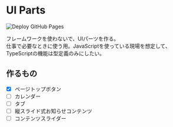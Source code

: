 # UI Parts
![Deploy GitHub Pages](https://github.com/windchime-yk/ui-parts/workflows/Deploy%20GitHub%20Pages/badge.svg)

フレームワークを使わないで、UIパーツを作る。  
仕事で必要なときに使う用。JavaScriptを使っている現場を想定して、TypeScriptの機能は型定義のみにしたい。

## 作るもの
- [x] ページトップボタン
- [ ] カレンダー
- [ ] タブ
- [ ] 縦スライド式お知らせコンテンツ
- [ ] コンテンツスライダー
